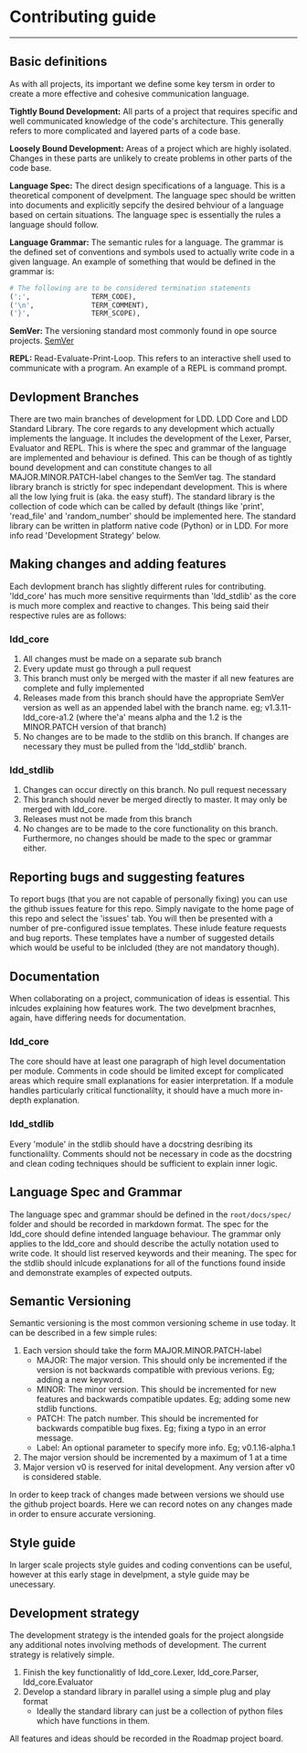 # Contributing guide
***
## Basic definitions 
As with all projects, its important we define some key tersm in order to create a more effective and cohesive communication language.

**Tightly Bound Development:** All parts of a project that requires specific and well communicated knowledge of the code's architecture. This generally refers to more complicated and layered parts of a code base.

**Loosely Bound Development:** Areas of a project which are highly isolated. Changes in these parts are unlikely to create problems in other parts of the code base.

**Language Spec:** The direct design specifications of a language. This is a theoretical component of develpment. The language spec should be written into documents and explicitly sepcify the desired behviour of a language based on certain situations. The language spec is essentially the rules a language should follow.

**Language Grammar:** The semantic rules for a language. The grammar is the defined set of conventions and symbols used to actually write code in a given language. An example of something that would be defined in the grammar is: 
```python
# The following are to be considered termination statements
(';',               TERM_CODE),
('\n',              TERM_COMMENT),
('}',               TERM_SCOPE),
```
**SemVer:** The versioning standard most commonly found in ope source projects. [SemVer](https://semver.org/)

**REPL:** Read-Evaluate-Print-Loop. This refers to an interactive shell used to communicate with a program. An example of a REPL is command prompt.

## Devlopment Branches
There are two main branches of development for LDD. LDD Core and LDD Standard Library. The core regards to any development which actually implements the language. It includes the development of the Lexer, Parser, Evaluator and REPL. This is where the spec and grammar of the language are implemented and behaviour is defined. This can be though of as tightly bound development and can constitute changes to all MAJOR.MINOR.PATCH-label changes to the SemVer tag. The standard library branch is strictly for spec independant development. This is where all the low lying fruit is (aka. the easy stuff). The standard library is  the collection of code which can be called by default (things like 'print',  'read_file' and 'random_number' should be implemented here. The standard library can be written in platform native code (Python) or in LDD. For more info read 'Development Strategy' below.

## Making changes and adding features
Each devlopment branch has slightly different rules for contributing. 'ldd_core' has much more sensitive requirments than 'ldd_stdlib' as the core is much more complex and reactive to changes. This being said their respective rules are as follows:
### ldd_core
1. All changes must be made on a separate sub branch
2. Every update must go through a pull request
3. This branch must only be merged with the master if all new features are complete and fully implemented
4. Releases made from this branch should have the appropriate SemVer version as well as an appended label with the branch name. eg; v1.3.11-ldd_core-a1.2 (where the'a' means alpha and the 1.2 is the MINOR.PATCH version of that branch)
5. No changes are to be made to the stdlib on this branch. If changes are necessary they must be pulled from the 'ldd_stdlib' branch.
### ldd_stdlib
1. Changes can occur directly on this branch. No pull request necessary
2. This branch should never be merged directly to master. It may only be merged with ldd_core.
3. Releases must not be made from this branch
4. No changes are to be made to the core functionality on this branch. Furthermore, no changes should be made to the spec or grammar either.

## Reporting bugs and suggesting features
To report bugs (that you are not capable of personally fixing) you can use the github issues feature for this repo. Simply navigate to the home page of this repo and select the 'issues' tab. You will then be presented with a number of pre-configured issue templates. These inlude feature requests and bug reports. These templates have a number of suggested details which would be useful to be inlcluded (they are not mandatory though).

## Documentation
When collaborating on a project, communication of ideas is essential. This inlcudes explaining how features work. The two develpment bracnhes, again, have differing needs for documentation.
### ldd_core
The core should have at least one paragraph of high level documentation per module. Comments in code should be limited except for complicated areas which require small explanations for easier interpretation. If a module handles particularly critical functionalilty, it should have a much more in-depth explanation.
### ldd_stdlib
Every 'module' in the stdlib should have a docstring desribing its functionalilty. Comments should not be necessary in code as the docstring and clean coding techniques should be sufficient to explain inner logic.

## Language Spec and Grammar
The language spec and grammar should be defined in the `root/docs/spec/` folder and should be recorded in markdown format. The spec for the ldd_core should define intended language behaviour. The grammar only applies to the ldd_core and should describe the actully notation used to write code. It should list reserved keywords and their meaning. The spec for the stdlib should inlcude explanations for all of the functions found inside and demonstrate examples of expected outputs.

## Semantic Versioning
Semantic versioning is the most common versioning scheme in use today. It can be described in a few simple rules:
1. Each version should take the form MAJOR.MINOR.PATCH-label
    - MAJOR: The major version. This should only be incremented if the version is not backwards compatible with previous verions. Eg; adding a new keyword.
    - MINOR: The minor version. This should be incremented for new features and backwards compatible updates. Eg; adding some new stdlib functions.
    - PATCH: The patch number. This should be incremented for backwards compatible bug fixes. Eg; fixing a typo in an error message.
    - Label: An optional parameter to specify more info. Eg; v0.1.16-alpha.1
2. The major version should be incremented by a maximum of 1 at a time
3. Major version v0 is reserved for inital development. Any version after v0 is considered stable.

In order to keep track of changes made between versions we should use the github project boards. Here we can record notes on any changes made in order to ensure accurate versioning.

## Style guide
In larger scale projects style guides and coding conventions can be useful, however at this early stage in develpment, a style guide may be unecessary.

## Development strategy
The development strategy is the intended goals for the project alongside any additional notes involving methods of development. The current strategy is relatively simple.
1. Finish the key functionalitly of ldd_core.Lexer, ldd_core.Parser, ldd_core.Evaluator
2. Develop a standard library in parallel using a simple plug and play format
   - Ideally the standard library can just be a collection of python files which have functions in them.

All features and ideas should be recorded in the Roadmap project board.
